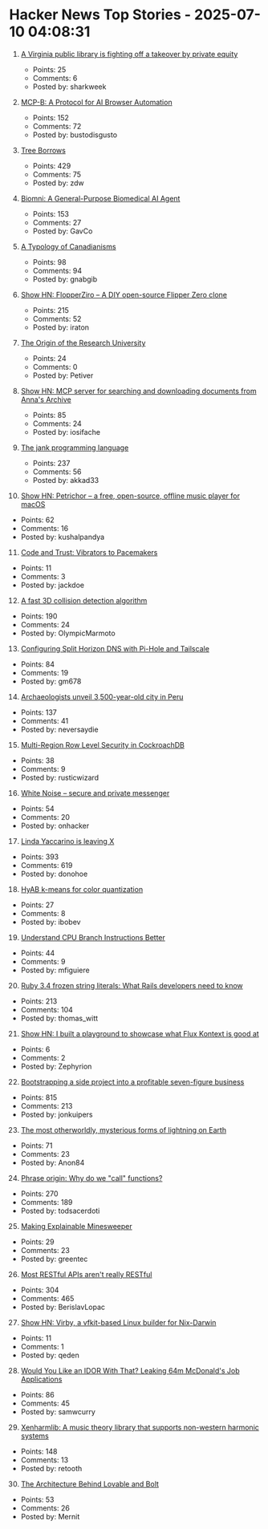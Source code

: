 # Hacker News Top Stories - 2025-07-10 04:08:31

1. [A Virginia public library is fighting off a takeover by private equity](https://lithub.com/a-virginia-public-library-is-fighting-off-a-threatened-takeover-by-private-equity/)
   - Points: 25
   - Comments: 6
   - Posted by: sharkweek

2. [MCP-B: A Protocol for AI Browser Automation](https://mcp-b.ai/)
   - Points: 152
   - Comments: 72
   - Posted by: bustodisgusto

3. [Tree Borrows](https://plf.inf.ethz.ch/research/pldi25-tree-borrows.html)
   - Points: 429
   - Comments: 75
   - Posted by: zdw

4. [Biomni: A General-Purpose Biomedical AI Agent](https://github.com/snap-stanford/Biomni)
   - Points: 153
   - Comments: 27
   - Posted by: GavCo

5. [A Typology of Canadianisms](https://dchp.arts.ubc.ca/how-to-use)
   - Points: 98
   - Comments: 94
   - Posted by: gnabgib

6. [Show HN: FlopperZiro – A DIY open-source Flipper Zero clone](https://github.com/lraton/FlopperZiro)
   - Points: 215
   - Comments: 52
   - Posted by: iraton

7. [The Origin of the Research University](https://asteriskmag.com/issues/10/the-origin-of-the-research-university)
   - Points: 24
   - Comments: 0
   - Posted by: Petiver

8. [Show HN: MCP server for searching and downloading documents from Anna's Archive](https://github.com/iosifache/annas-mcp)
   - Points: 85
   - Comments: 24
   - Posted by: iosifache

9. [The jank programming language](https://jank-lang.org/)
   - Points: 237
   - Comments: 56
   - Posted by: akkad33

10. [Show HN: Petrichor – a free, open-source, offline music player for macOS](https://github.com/kushalpandya/Petrichor)
   - Points: 62
   - Comments: 16
   - Posted by: kushalpandya

11. [Code and Trust: Vibrators to Pacemakers](https://punkx.org/jackdoe/code-and-trust.html)
   - Points: 11
   - Comments: 3
   - Posted by: jackdoe

12. [A fast 3D collision detection algorithm](https://cairno.substack.com/p/improvements-to-the-separating-axis)
   - Points: 190
   - Comments: 24
   - Posted by: OlympicMarmoto

13. [Configuring Split Horizon DNS with Pi-Hole and Tailscale](https://www.bentasker.co.uk/posts/blog/general/configuring-pihole-to-serve-different-records-to-different-clients.html)
   - Points: 84
   - Comments: 19
   - Posted by: gm678

14. [Archaeologists unveil 3,500-year-old city in Peru](https://www.bbc.co.uk/news/articles/c07dmx38kyeo)
   - Points: 137
   - Comments: 41
   - Posted by: neversaydie

15. [Multi-Region Row Level Security in CockroachDB](https://www.cockroachlabs.com/blog/fine-grained-access-control-row-level-security/)
   - Points: 38
   - Comments: 9
   - Posted by: rusticwizard

16. [White Noise – secure and private messenger](https://www.whitenoise.chat/)
   - Points: 54
   - Comments: 20
   - Posted by: onhacker

17. [Linda Yaccarino is leaving X](https://www.nytimes.com/2025/07/09/technology/linda-yaccarino-x-steps-down.html)
   - Points: 393
   - Comments: 619
   - Posted by: donohoe

18. [HyAB k-means for color quantization](https://30fps.net/pages/hyab-kmeans/)
   - Points: 27
   - Comments: 8
   - Posted by: ibobev

19. [Understand CPU Branch Instructions Better](https://chrisfeilbach.com/2025/07/05/understand-cpu-branch-instructions-better/)
   - Points: 44
   - Comments: 9
   - Posted by: mfiguiere

20. [Ruby 3.4 frozen string literals: What Rails developers need to know](https://www.prateekcodes.dev/ruby-34-frozen-string-literals-rails-upgrade-guide/)
   - Points: 213
   - Comments: 104
   - Posted by: thomas_witt

21. [Show HN: I built a playground to showcase what Flux Kontext is good at](https://fluxkontextlab.com)
   - Points: 6
   - Comments: 2
   - Posted by: Zephyrion

22. [Bootstrapping a side project into a profitable seven-figure business](https://projectionlab.com/blog/we-reached-1m-arr-with-zero-funding)
   - Points: 815
   - Comments: 213
   - Posted by: jonkuipers

23. [The most otherworldly, mysterious forms of lightning on Earth](https://www.nationalgeographic.com/science/article/lightning-sprites-transient-luminous-events-thunderstorms)
   - Points: 71
   - Comments: 23
   - Posted by: Anon84

24. [Phrase origin: Why do we "call" functions?](https://quuxplusone.github.io/blog/2025/04/04/etymology-of-call/)
   - Points: 270
   - Comments: 189
   - Posted by: todsacerdoti

25. [Making Explainable Minesweeper](https://sublevelgames.github.io/blogs/2025-07-06-making-explainable-minesweeper/)
   - Points: 29
   - Comments: 23
   - Posted by: greentec

26. [Most RESTful APIs aren't really RESTful](https://florian-kraemer.net//software-architecture/2025/07/07/Most-RESTful-APIs-are-not-really-RESTful.html)
   - Points: 304
   - Comments: 465
   - Posted by: BerislavLopac

27. [Show HN: Virby, a vfkit-based Linux builder for Nix-Darwin](https://github.com/quinneden/virby-nix-darwin)
   - Points: 11
   - Comments: 1
   - Posted by: qeden

28. [Would You Like an IDOR With That? Leaking 64m McDonald's Job Applications](https://ian.sh/mcdonalds)
   - Points: 86
   - Comments: 45
   - Posted by: samwcurry

29. [Xenharmlib: A music theory library that supports non-western harmonic systems](https://xenharmlib.readthedocs.io/en/latest/)
   - Points: 148
   - Comments: 13
   - Posted by: retooth

30. [The Architecture Behind Lovable and Bolt](https://www.beam.cloud/blog/agentic-apps)
   - Points: 53
   - Comments: 26
   - Posted by: Mernit

